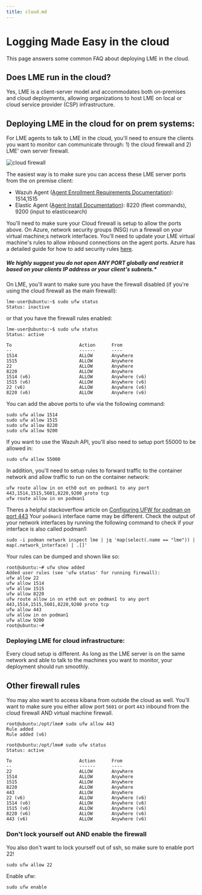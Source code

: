 ```yaml
---
title: cloud.md
---
```

# Logging Made Easy in the cloud 

This page answers some common FAQ about deploying LME in the cloud. 

## Does LME run in the cloud? 
Yes, LME is a client-server model and accommodates both on-premises and cloud deployments, allowing organizations to host LME on local or cloud service provider (CSP) infrastructure.



## Deploying LME in the cloud for on prem systems:
For LME agents to talk to LME in the cloud, you'll need to ensure the clients you want to monitor can communicate through: 1) the cloud firewall and 2) LME' own server firewall.

![cloud firewall](/docs/imgs/lme-cloud.jpg)

The easiest way is to make sure you can access these LME server ports from the on premise client: 
  - Wazuh Agent ([Agent Enrollment Requirements Documentation](https://documentation.wazuh.com/current/user-manual/agent/agent-enrollment/requirements.html)): 1514,1515 
  - Elastic Agent ([Agent Install Documentation](https://www.elastic.co/guide/en/elastic-stack/current/installing-stack-demo-self.html#install-stack-self-elastic-agent)): 8220 (fleet commands), 9200 (input to elasticsearch)

You'll need to make sure your Cloud firewall is setup to allow the ports above. On Azure, network security groups (NSG) run a firewall on your virtual machine;s network interfaces.  You'll need to update your LME virtual machine's rules to allow inbound connections on the agent ports. Azure has a detailed guide for how to add security rules [here](https://learn.microsoft.com/en-us/azure/virtual-network/manage-network-security-group?tabs=network-security-group-portal#create-a-security-rule). 

##### ***We highly suggest you do not open ANY PORT globally and restrict it based on your clients IP address or your client's subnets.****

On LME, you'll want to make sure you have the firewall disabled (if you're using the cloud firewall as the main firewall):
```
lme-user@ubuntu:~$ sudo ufw status
Status: inactive
```
or that you have the firewall rules enabled:
```
lme-user@ubuntu:~$ sudo ufw status
Status: active

To                         Action      From
--                         ------      ----
1514                       ALLOW       Anywhere
1515                       ALLOW       Anywhere
22                         ALLOW       Anywhere
8220                       ALLOW       Anywhere
1514 (v6)                  ALLOW       Anywhere (v6)
1515 (v6)                  ALLOW       Anywhere (v6)
22 (v6)                    ALLOW       Anywhere (v6)
8220 (v6)                  ALLOW       Anywhere (v6)
```

You can add the above ports to ufw via the following command: 
```
sudo ufw allow 1514
sudo ufw allow 1515
sudo ufw allow 8220
sudo ufw allow 9200
```
If you want to use the Wazuh API, you'll also need to setup port 55000 to be allowed in:
```
sudo ufw allow 55000
```

In addition, you'll need to setup rules to forward traffic to the container network and allow traffic to run on the container network:
```
ufw route allow in on eth0 out on podman1 to any port 443,1514,1515,5601,8220,9200 proto tcp
ufw route allow in on podman1
```
Theres a helpful stackoverflow article on [Configuring UFW for podman on port 443](https://stackoverflow.com/questions/70870689/configure-ufw-for-podman-on-port-443)
Your `podman1` interface name may be different. Check the output of your network interfaces by running the following command to check if your interface is also called podman1: 
```
sudo -i podman network inspect lme | jq 'map(select(.name == "lme")) | map(.network_interface) | .[]'
```

Your rules can be dumped and shown like so: 
```
root@ubuntu:~# ufw show added
Added user rules (see 'ufw status' for running firewall):
ufw allow 22
ufw allow 1514
ufw allow 1515
ufw allow 8220
ufw route allow in on eth0 out on podman1 to any port 443,1514,1515,5601,8220,9200 proto tcp
ufw allow 443
ufw allow in on podman1
ufw allow 9200
root@ubuntu:~#
```

### Deploying LME for cloud infrastructure: 

Every cloud setup is different. As long as the LME server is on the same network and able to talk to the machines you want to monitor, your deployment should run smoothly.

## Other firewall rules
You may also want to access kibana from outside the cloud as well. You'll want to make sure you either allow port `5601` or port `443` inbound from the cloud firewall AND virtual machine firewall. 

```
root@ubuntu:/opt/lme# sudo ufw allow 443
Rule added
Rule added (v6)
```

```
root@ubuntu:/opt/lme# sudo ufw status
Status: active

To                         Action      From
--                         ------      ----
22                         ALLOW       Anywhere
1514                       ALLOW       Anywhere
1515                       ALLOW       Anywhere
8220                       ALLOW       Anywhere
443                        ALLOW       Anywhere
22 (v6)                    ALLOW       Anywhere (v6)
1514 (v6)                  ALLOW       Anywhere (v6)
1515 (v6)                  ALLOW       Anywhere (v6)
8220 (v6)                  ALLOW       Anywhere (v6)
443 (v6)                   ALLOW       Anywhere (v6)
```

### Don't lock yourself out AND enable the firewall
 
You also don't want to lock yourself out of ssh, so make sure to enable port 22!
```
sudo ufw allow 22
```

Enable ufw:
```
sudo ufw enable
```


